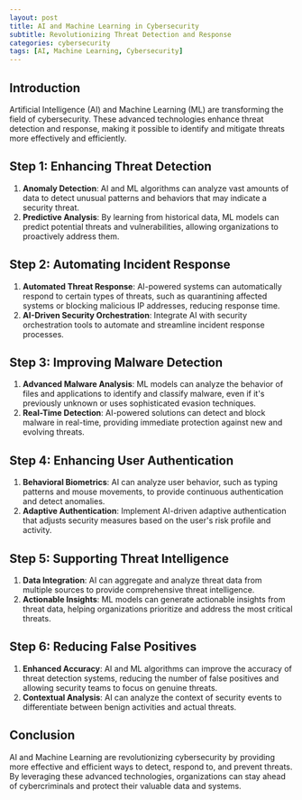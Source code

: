 ```yaml
---
layout: post
title: AI and Machine Learning in Cybersecurity
subtitle: Revolutionizing Threat Detection and Response
categories: cybersecurity
tags: [AI, Machine Learning, Cybersecurity]
---
```


## Introduction
Artificial Intelligence (AI) and Machine Learning (ML) are transforming the field of cybersecurity. These advanced technologies enhance threat detection and response, making it possible to identify and mitigate threats more effectively and efficiently.

## Step 1: Enhancing Threat Detection
1. **Anomaly Detection**: AI and ML algorithms can analyze vast amounts of data to detect unusual patterns and behaviors that may indicate a security threat.
2. **Predictive Analysis**: By learning from historical data, ML models can predict potential threats and vulnerabilities, allowing organizations to proactively address them.

## Step 2: Automating Incident Response
1. **Automated Threat Response**: AI-powered systems can automatically respond to certain types of threats, such as quarantining affected systems or blocking malicious IP addresses, reducing response time.
2. **AI-Driven Security Orchestration**: Integrate AI with security orchestration tools to automate and streamline incident response processes.

## Step 3: Improving Malware Detection
1. **Advanced Malware Analysis**: ML models can analyze the behavior of files and applications to identify and classify malware, even if it's previously unknown or uses sophisticated evasion techniques.
2. **Real-Time Detection**: AI-powered solutions can detect and block malware in real-time, providing immediate protection against new and evolving threats.

## Step 4: Enhancing User Authentication
1. **Behavioral Biometrics**: AI can analyze user behavior, such as typing patterns and mouse movements, to provide continuous authentication and detect anomalies.
2. **Adaptive Authentication**: Implement AI-driven adaptive authentication that adjusts security measures based on the user's risk profile and activity.

## Step 5: Supporting Threat Intelligence
1. **Data Integration**: AI can aggregate and analyze threat data from multiple sources to provide comprehensive threat intelligence.
2. **Actionable Insights**: ML models can generate actionable insights from threat data, helping organizations prioritize and address the most critical threats.

## Step 6: Reducing False Positives
1. **Enhanced Accuracy**: AI and ML algorithms can improve the accuracy of threat detection systems, reducing the number of false positives and allowing security teams to focus on genuine threats.
2. **Contextual Analysis**: AI can analyze the context of security events to differentiate between benign activities and actual threats.

## Conclusion
AI and Machine Learning are revolutionizing cybersecurity by providing more effective and efficient ways to detect, respond to, and prevent threats. By leveraging these advanced technologies, organizations can stay ahead of cybercriminals and protect their valuable data and systems.

